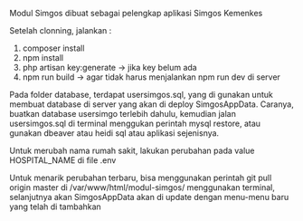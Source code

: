 Modul Simgos dibuat sebagai pelengkap aplikasi Simgos Kemenkes

Setelah clonning, jalankan :

1. composer install
2. npm install
3. php artisan key:generate -> jika key belum ada
4. npm run build -> agar tidak harus menjalankan npm run dev di server

Pada folder database, terdapat usersimgos.sql, yang di gunakan untuk membuat database di server yang akan di deploy SimgosAppData. 
Caranya, buatkan database usersimgo terlebih dahulu, kemudian jalan usersimgos.sql di terminal menggukan perintah mysql restore, atau gunakan dbeaver atau heidi sql atau aplikasi sejenisnya.

Untuk merubah nama rumah sakit, lakukan perubahan pada value HOSPITAL_NAME di file .env

Untuk menarik perubahan terbaru, bisa menggunakan perintah git pull origin master di /var/www/html/modul-simgos/ menggunakan terminal, selanjutnya akan SimgosAppData akan di update dengan menu-menu baru yang telah di tambahkan 
